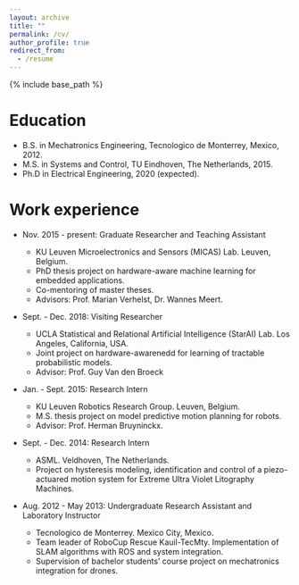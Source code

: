 ```yaml
---
layout: archive
title: ""
permalink: /cv/
author_profile: true
redirect_from:
  - /resume
---
```


{% include base_path %}

Education
======
* B.S. in Mechatronics Engineering, Tecnologico de Monterrey, Mexico, 2012.
* M.S. in Systems and Control, TU Eindhoven, The Netherlands, 2015.
* Ph.D in Electrical Engineering, 2020 (expected).

Work experience
======
* Nov. 2015 - present: Graduate Researcher and Teaching Assistant
  * KU Leuven Microelectronics and Sensors (MICAS) Lab. Leuven, Belgium.
  * PhD thesis project on hardware-aware machine learning for embedded applications.
  * Co-mentoring of master theses.
  * Advisors: Prof. Marian Verhelst, Dr. Wannes Meert.
  
* Sept. - Dec. 2018: Visiting Researcher
  * UCLA Statistical and Relational Artificial Intelligence (StarAI) Lab. Los Angeles, California, USA.
  * Joint project on hardware-awarenedd for learning of tractable probabilistic models.
  * Advisor: Prof. Guy Van den Broeck
  
* Jan. - Sept. 2015: Research Intern
  * KU Leuven Robotics Research Group. Leuven, Belgium.
  * M.S. thesis project on model predictive motion planning for robots.
  * Advisor: Prof. Herman Bruyninckx.
  
* Sept. - Dec. 2014: Research Intern
  * ASML. Veldhoven, The Netherlands.
  * Project on hysteresis modeling, identification and control of a piezo-actuared motion system for Extreme Ultra Violet Litography Machines.
  
* Aug. 2012 - May 2013: Undergraduate Research Assistant and Laboratory Instructor
  * Tecnologico de Monterrey. Mexico City, Mexico.
  * Team leader of RoboCup Rescue Kauil-TecMty. Implementation of SLAM algorithms with ROS and system integration.
  * Supervision of bachelor students’ course project on mechatronics integration for drones.
  
